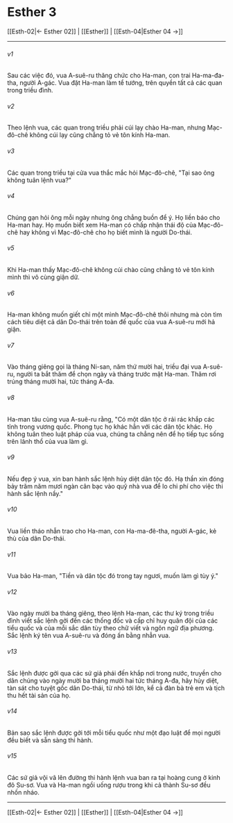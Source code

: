 # Esther 3

[[Esth-02|← Esther 02]] | [[Esther]] | [[Esth-04|Esther 04 →]]
***



###### v1 
Sau các việc đó, vua A-suê-ru thăng chức cho Ha-man, con trai Ha-ma-đa-tha, người A-gác. Vua đặt Ha-man làm tể tướng, trên quyền tất cả các quan trong triều đình. 

###### v2 
Theo lệnh vua, các quan trong triều phải cúi lạy chào Ha-man, nhưng Mạc-đô-chê không cúi lạy cũng chẳng tỏ vẻ tôn kính Ha-man. 

###### v3 
Các quan trong triều tại cửa vua thắc mắc hỏi Mạc-đô-chê, "Tại sao ông không tuân lệnh vua?" 

###### v4 
Chúng gạn hỏi ông mỗi ngày nhưng ông chẳng buồn để ý. Họ liền báo cho Ha-man hay. Họ muốn biết xem Ha-man có chấp nhận thái độ của Mạc-đô-chê hay không vì Mạc-đô-chê cho họ biết mình là người Do-thái. 

###### v5 
Khi Ha-man thấy Mạc-đô-chê không cúi chào cũng chẳng tỏ vẻ tôn kính mình thì vô cùng giận dữ. 

###### v6 
Ha-man không muốn giết chỉ một mình Mạc-đô-chê thôi nhưng mà còn tìm cách tiêu diệt cả dân Do-thái trên toàn đế quốc của vua A-suê-ru mới hả giận. 

###### v7 
Vào tháng giêng gọi là tháng Ni-san, năm thứ mười hai, triều đại vua A-suê-ru, người ta bắt thăm để chọn ngày và tháng trước mặt Ha-man. Thăm rơi trúng tháng mười hai, tức tháng A-đa. 

###### v8 
Ha-man tâu cùng vua A-suê-ru rằng, "Có một dân tộc ở rải rác khắp các tỉnh trong vương quốc. Phong tục họ khác hẳn với các dân tộc khác. Họ không tuân theo luật pháp của vua, chúng ta chẳng nên để họ tiếp tục sống trên lãnh thổ của vua làm gì. 

###### v9 
Nếu đẹp ý vua, xin ban hành sắc lệnh hủy diệt dân tộc đó. Hạ thần xin đóng bảy trăm năm mươi ngàn cân bạc vào quỹ nhà vua để lo chi phí cho việc thi hành sắc lệnh nầy." 

###### v10 
Vua liền tháo nhẫn trao cho Ha-man, con Ha-ma-đê-tha, người A-gác, kẻ thù của dân Do-thái. 

###### v11 
Vua bảo Ha-man, "Tiền và dân tộc đó trong tay ngươi, muốn làm gì tùy ý." 

###### v12 
Vào ngày mười ba tháng giêng, theo lệnh Ha-man, các thư ký trong triều đình viết sắc lệnh gởi đến các thống đốc và cấp chỉ huy quân đội của các tiểu quốc và của mỗi sắc dân tùy theo chữ viết và ngôn ngữ địa phương. Sắc lệnh ký tên vua A-suê-ru và đóng ấn bằng nhẫn vua. 

###### v13 
Sắc lệnh được gởi qua các sứ giả phái đến khắp nơi trong nước, truyền cho dân chúng vào ngày mười ba tháng mười hai tức tháng A-đa, hãy hủy diệt, tàn sát cho tuyệt gốc dân Do-thái, từ nhỏ tới lớn, kể cả đàn bà trẻ em và tịch thu hết tài sản của họ. 

###### v14 
Bản sao sắc lệnh được gởi tới mỗi tiểu quốc như một đạo luật để mọi người đều biết và sẵn sàng thi hành. 

###### v15 
Các sứ giả vội vã lên đường thi hành lệnh vua ban ra tại hoàng cung ở kinh đô Su-sơ. Vua và Ha-man ngồi uống rượu trong khi cả thành Su-sơ đều nhốn nháo.

***
[[Esth-02|← Esther 02]] | [[Esther]] | [[Esth-04|Esther 04 →]]
